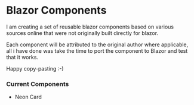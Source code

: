# Blazor Components

I am creating a set of reusable blazor components based on various sources online that were not originally built directly for blazor.

Each component will be attributed to the original author where applicable, all i have done was take the time to port the component to Blazor and test that it works.

Happy copy-pasting :-)

### Current Components
* Neon Card
